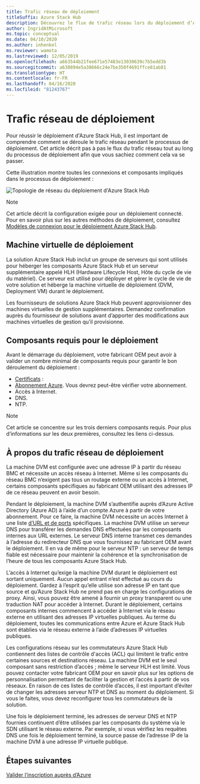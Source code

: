 ```yaml
---
title: Trafic réseau de déploiement
titleSuffix: Azure Stack Hub
description: Découvrez le flux de trafic réseau lors du déploiement d’Azure Stack Hub.
author: IngridAtMicrosoft
ms.topic: conceptual
ms.date: 04/10/2020
ms.author: inhenkel
ms.reviewer: wamota
ms.lastreviewed: 12/05/2019
ms.openlocfilehash: a663544b21fee671e57483e13030639c7b5edd3b
ms.sourcegitcommit: a630894e5a38666c24e7be350f4691ffce81ab81
ms.translationtype: HT
ms.contentlocale: fr-FR
ms.lasthandoff: 04/16/2020
ms.locfileid: "81243767"
---
```

# <a name="deployment-network-traffic"></a>Trafic réseau de déploiement

Pour réussir le déploiement d'Azure Stack Hub, il est important de comprendre comment se déroule le trafic réseau pendant le processus de déploiement. Cet article décrit pas à pas le flux du trafic réseau tout au long du processus de déploiement afin que vous sachiez comment cela va se passer.

Cette illustration montre toutes les connexions et composants impliqués dans le processus de déploiement :

![Topologie de réseau du déploiement d'Azure Stack Hub](media/deployment-networking/figure1.svg)

> [!NOTE]
> Cet article décrit la configuration exigée pour un déploiement connecté. Pour en savoir plus sur les autres méthodes de déploiement, consultez [Modèles de connexion pour le déploiement Azure Stack Hub](azure-stack-connection-models.md).

## <a name="the-deployment-vm"></a>Machine virtuelle de déploiement

La solution Azure Stack Hub inclut un groupe de serveurs qui sont utilisés pour héberger les composants Azure Stack Hub et un serveur supplémentaire appelé HLH (Hardware Lifecycle Host, Hôte du cycle de vie du matériel). Ce serveur est utilisé pour déployer et gérer le cycle de vie de votre solution et héberge la machine virtuelle de déploiement (DVM, Deployment VM) durant le déploiement.

Les fournisseurs de solutions Azure Stack Hub peuvent approvisionner des machines virtuelles de gestion supplémentaires. Demandez confirmation auprès du fournisseur de solutions avant d’apporter des modifications aux machines virtuelles de gestion qu’il provisionne.

## <a name="deployment-requirements"></a>Composants requis pour le déploiement

Avant le démarrage du déploiement, votre fabricant OEM peut avoir à valider un nombre minimal de composants requis pour garantir le bon déroulement du déploiement :

- [Certificats](azure-stack-pki-certs.md) :
- [Abonnement Azure](azure-stack-validate-registration.md). Vous devrez peut-être vérifier votre abonnement.
- Accès à Internet.
- DNS.
- NTP.

> [!NOTE]
> Cet article se concentre sur les trois derniers composants requis. Pour plus d’informations sur les deux premières, consultez les liens ci-dessus.

## <a name="about-deployment-network-traffic"></a>À propos du trafic réseau de déploiement

La machine DVM est configurée avec une adresse IP à partir du réseau BMC et nécessite un accès réseau à Internet. Même si les composants du réseau BMC n’exigent pas tous un routage externe ou un accès à Internet, certains composants spécifiques au fabricant OEM utilisant des adresses IP de ce réseau peuvent en avoir besoin.

Pendant le déploiement, la machine DVM s’authentifie auprès d’Azure Active Directory (Azure AD) à l’aide d’un compte Azure à partir de votre abonnement. Pour ce faire, la machine DVM nécessite un accès Internet à une liste [d’URL et de ports](azure-stack-integrate-endpoints.md) spécifiques. La machine DVM utilise un serveur DNS pour transférer les demandes DNS effectuées par les composants internes aux URL externes. Le serveur DNS interne transmet ces demandes à l’adresse du redirecteur DNS que vous fournissez au fabricant OEM avant le déploiement. Il en va de même pour le serveur NTP : un serveur de temps fiable est nécessaire pour maintenir la cohérence et la synchronisation de l’heure de tous les composants Azure Stack Hub.

L’accès à Internet qu’exige la machine DVM durant le déploiement est sortant uniquement. Aucun appel entrant n’est effectué au cours du déploiement. Gardez à l’esprit qu’elle utilise son adresse IP en tant que source et qu’Azure Stack Hub ne prend pas en charge les configurations de proxy. Ainsi, vous pouvez être amené à fournir un proxy transparent ou une traduction NAT pour accéder à Internet. Durant le déploiement, certains composants internes commencent à accéder à Internet via le réseau externe en utilisant des adresses IP virtuelles publiques. Au terme du déploiement, toutes les communications entre Azure et Azure Stack Hub sont établies via le réseau externe à l’aide d’adresses IP virtuelles publiques.

Les configurations réseau sur les commutateurs Azure Stack Hub contiennent des listes de contrôle d'accès (ACL) qui limitent le trafic entre certaines sources et destinations réseau. La machine DVM est le seul composant sans restriction d’accès ; même le serveur HLH est limité. Vous pouvez contacter votre fabricant OEM pour en savoir plus sur les options de personnalisation permettant de faciliter la gestion et l’accès à partir de vos réseaux. En raison de ces listes de contrôle d’accès, il est important d’éviter de changer les adresses serveur NTP et DNS au moment du déploiement. Si vous le faites, vous devez reconfigurer tous les commutateurs de la solution.

Une fois le déploiement terminé, les adresses de serveur DNS et NTP fournies continuent d’être utilisées par les composants du système via le SDN utilisant le réseau externe. Par exemple, si vous vérifiez les requêtes DNS une fois le déploiement terminé, la source passe de l’adresse IP de la machine DVM à une adresse IP virtuelle publique.

## <a name="next-steps"></a>Étapes suivantes

[Valider l’inscription auprès d’Azure](azure-stack-validate-registration.md)
